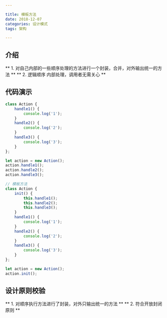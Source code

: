 ```yaml
---

title: 模板方法
date: 2018-12-07
categories: 设计模式
tags: 架构

---
```


## 介绍
** 1.  对自己内部的一些顺序处理的方法进行一个封装，合并，对外输出统一的方法 **
** 2.  逻辑顺序 内部处理，调用者无需关心 **

## 代码演示
```javascript
class Action {
	handle1() {
		console.log('1');
	}
	handle2() {
		console.log('2');
	}
	handle3() {
		console.log('3');
	}
};

let action = new Action();
action.handle1();
action.handle2();
action.handle3();

// 模板方法
class Action {
	init() {
		this.handle1();
		this.handle2();
		this.handle3();
	}
	handle1() {
		console.log('1');
	}
	handle2() {
		console.log('2');
	}
	handle3() {
		console.log('3');
	}
};

let action = new Action();
action.init();
```

## 设计原则校验
** 1.  对顺序执行方法进行了封装，对外只输出统一的方法 **
** 2.  符合开放封闭原则 **